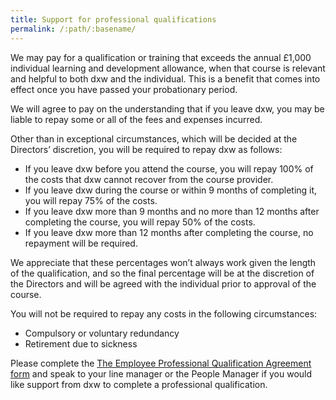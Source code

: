 ```yaml
---
title: Support for professional qualifications
permalink: /:path/:basename/
---
```


We may pay for a qualification or training that exceeds the annual £1,000
individual learning and development allowance, when that course is relevant and
helpful to both dxw and the individual. This is a benefit that comes into effect
once you have passed your probationary period.

We will agree to pay on the understanding that if you leave dxw, you may be
liable to repay some or all of the fees and expenses incurred.

Other than in exceptional circumstances, which will be decided at the Directors’
discretion, you will be required to repay dxw as follows:

* If you leave dxw before you attend the course, you will repay 100% of the
  costs that dxw cannot recover from the course provider.
* If you leave dxw during the course or within 9 months of completing it, you
  will repay 75% of the costs.
* If you leave dxw more than 9 months and no more than 12 months after
  completing the course, you will repay 50% of the costs.
* If you leave dxw more than 12 months after completing the course, no repayment
  will be required.

We appreciate that these percentages won’t always work given the length of the
qualification, and so the final percentage will be at the discretion of the
Directors and will be agreed with the individual prior to approval of the
course.

You will not be required to repay any costs in the following circumstances:

* Compulsory or voluntary redundancy
* Retirement due to sickness

Please complete the
[The Employee Professional Qualification Agreement form](https://docs.google.com/document/d/1gkK8L345gmmHFjqxduz5hvHyRvejMJd_rVNXQtZLrQE/edit)
and speak to your line manager or the People Manager if you would like support
from dxw to complete a professional qualification.